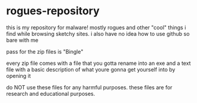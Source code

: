 # rogues-repository

this is my repository for malware! mostly rogues and other "cool" things i find while browsing sketchy sites.
i also have no idea how to use github so bare with me

pass for the zip files is "Bingle"

every zip file comes with a file that you gotta rename into an exe and a text file with a basic description of what youre gonna get yourself into by opening it

do NOT use these files for any harmful purposes. these files are for research and educational purposes.

